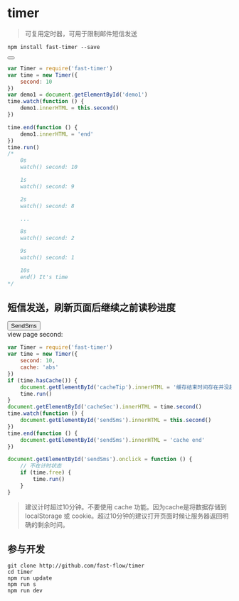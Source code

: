 # timer

<script src="http://cdn.bootcss.com/moment.js/2.14.1/moment.min.js" ></script>

> 可复用定时器，可用于限制邮件短信发送

```
npm install fast-timer --save
```

<button type="submit" id="demo1" ></button>

````js
var Timer = require('fast-timer')
var time = new Timer({
    second: 10
})
var demo1 = document.getElementById('demo1')
time.watch(function () {
    demo1.innerHTML = this.second()
})

time.end(function () {
    demo1.innerHTML = 'end'
})
time.run()
/*
    0s
    watch() second: 10

    1s
    watch() second: 9

    2s
    watch() second: 8

    ...

    8s
    watch() second: 2

    9s
    watch() second: 1

    10s
    end() It's time
*/
````

## 短信发送，刷新页面后继续之前读秒进度

<button type="button" id="sendSms" >SendSms</button>
<span id="cacheTip"></span>
<br />
view page second: <span id="cacheSec"></span>
````js
var Timer = require('fast-timer')
var time = new Timer({
    second: 10,
    cache: 'abs'
})
if (time.hasCache()) {
    document.getElementById('cacheTip').innerHTML = '缓存结束时间存在并没超时，执行 run。'
    time.run()
}
document.getElementById('cacheSec').innerHTML = time.second()
time.watch(function () {
    document.getElementById('sendSms').innerHTML = this.second()
})
time.end(function () {
    document.getElementById('sendSms').innerHTML = 'cache end'
})

document.getElementById('sendSms').onclick = function () {
    // 不在计时状态
    if (time.free) {
        time.run()
    }
}
````

> 建议计时超过10分钟。不要使用 cache 功能。因为cache是将数据存储到 localStorage 或 cookie。超过10分钟的建议打开页面时候让服务器返回明确的剩余时间。




## 参与开发

```shell
git clone http://github.com/fast-flow/timer
cd timer
npm run update
npm run s
npm run dev
```
